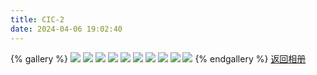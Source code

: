 ```yaml
---
title: CIC-2
date: 2024-04-06 19:02:40
---
```

{% gallery %}
![](https://pic6.zhimg.com/80/v2-e03782fa30de90c2b8fe07ec7e2a6fd2_1440w.png?source=d16d100b)
![](https://pic6.zhimg.com/80/v2-02043fdd5b680e0cd99091eca26a9eee_1440w.png?source=d16d100b)
![](https://pic6.zhimg.com/80/v2-5a1cc7a1227e2783b12e8381e473a85b_1440w.png?source=d16d100b)
![](https://pic6.zhimg.com/80/v2-af846720635535a0605572a54fb13cd6_1440w.png?source=d16d100b)
![](https://pic6.zhimg.com/80/v2-e03782fa30de90c2b8fe07ec7e2a6fd2_1440w.png?source=d16d100b)
![](https://pic6.zhimg.com/80/v2-fc0e86e72d6129a2efeb344d5fc918d1_1440w.png?source=d16d100b)
![](https://pic6.zhimg.com/80/v2-f976158f694072de55559efe66f770dd_1440w.png?source=d16d100b)
![](https://pic6.zhimg.com/80/v2-b3969347164ff28f7e9a69aed8846828_1440w.png?source=d16d100b)
![](https://pic6.zhimg.com/80/v2-55673b427b2598a429cd85c25b0bdac5_1440w.png?source=d16d100b)
![](https://pic6.zhimg.com/80/v2-574a33d3e3ad42b12ccf6df679bf1e62_1440w.png?source=d16d100b)
{% endgallery %}
[返回相册](/Gallery)